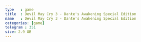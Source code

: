 ```yaml
---
type   : game
title  : Devil May Cry 3 - Dante's Awakening Special Edition
name   : Devil May Cry 3 - Dante's Awakening Special Edition
categories: [game]
telegram : 351
size: 2.9 GB
---
```



